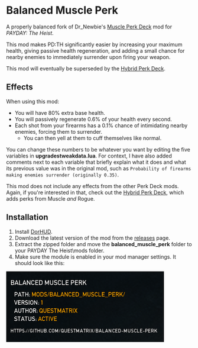 # Balanced Muscle Perk
A properly balanced fork of Dr_Newbie's [Muscle Perk Deck](https://modworkshop.net/mod/27990) mod for *PAYDAY: The Heist*.

This mod makes PD:TH significantly easier by increasing your maximum health, giving passive health regeneration, and adding a small chance for nearby enemies to immediately surrender upon firing your weapon.

This mod will eventually be superseded by the [Hybrid Perk Deck](https://github.com/questmatrix/hybrid-perk-deck).
## Effects
When using this mod:
- You will have 80% extra base health.
- You will passively regenerate 0.6% of your health every second.
- Each shot from your firearms has a 0.1% chance of intimidating nearby enemies, forcing them to surrender.
  - You can then yell at them to cuff themselves like normal.

You can change these numbers to be whatever you want by editing the five variables in **upgradestweakdata.lua**. For context, I have also added comments next to each variable that briefly explain what it does and what its previous value was in the original mod, such as `Probability of firearms making enemies surrender (originally 0.35)`. 

This mod does not include any effects from the other Perk Deck mods. Again, if you're interested in that, check out the [Hybrid Perk Deck](https://github.com/questmatrix/hybrid-perk-deck), which adds perks from Muscle *and* Rogue.
## Installation
1. Install [DorHUD](https://modworkshop.net/mod/14267).
2. Download the latest version of the mod from the [releases](https://github.com/questmatrix/balanced-muscle-perk/releases) page.
3. Extract the zipped folder and move the **balanced_muscle_perk** folder to your PAYDAY The Heist\mods folder.
4. Make sure the module is enabled in your mod manager settings. It should look like this:

![](mod_listing_preview.png)
